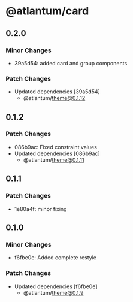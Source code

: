 # @atlantum/card

## 0.2.0

### Minor Changes

-   39a5d54: added card and group components

### Patch Changes

-   Updated dependencies [39a5d54]
    -   @atlantum/theme@0.1.12

## 0.1.2

### Patch Changes

-   086b9ac: Fixed constraint values
-   Updated dependencies [086b9ac]
    -   @atlantum/theme@0.1.11

## 0.1.1

### Patch Changes

-   1e80a4f: minor fixing

## 0.1.0

### Minor Changes

-   f6fbe0e: Added complete restyle

### Patch Changes

-   Updated dependencies [f6fbe0e]
    -   @atlantum/theme@0.1.9

